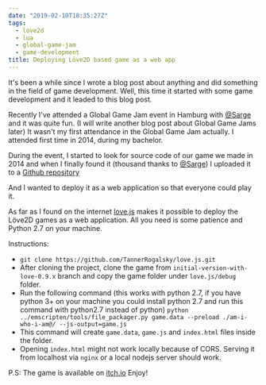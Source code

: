 ```yaml
---
date: "2019-02-10T18:35:27Z"
tags:
  - love2d
  - lua
  - global-game-jam
  - game-development
title: Deploying Löve2D based game as a web app
---
```


It's been a while since I wrote a blog post about anything and did something in the field of game development. Well, this time it started with some game development and it leaded to this blog post.

Recently I've attended a Global Game Jam event in Hamburg with [@Sarge](https://twitter.com/sgt3v) and it was quite fun. (I will write another blog post about Global Game Jams later) It wasn't my first attendance in the Global Game Jam actually. I attended first time in 2014, during my bachelor.

During the event, I started to look for source code of our game we made in 2014 and when I finally found it (thousand thanks to [@Sarge](https://twitter.com/sgt3v)) I uploaded it to a [Github repository](https://github.com/alperklc/am-i-who-i-am)

And I wanted to deploy it as a web application so that everyone could play it.

As far as I found on the internet [love.js](https://github.com/TannerRogalsky/love.js) makes it possible to deploy the Löve2D games as a web application. All you need is some patience and Python 2.7 on your machine.

Instructions:

- `git clone https://github.com/TannerRogalsky/love.js.git`
- After cloning the project, clone the game from `initial-version-with-love-0.9.x` branch and copy the game folder under `love.js/debug` folder.
- Run the following command (this works with python 2.7, if you have python 3+ on your machine you could install python 2.7 and run this command with python2.7 instead of python)
  `python ../emscripten/tools/file_packager.py game.data --preload ./am-i-who-i-am@/ --js-output=game.js`
- This command will create `game.data`, `game.js` and `index.html` files inside the folder.
- Opening `index.html` might not work locally because of CORS. Serving it from localhost via `nginx` or a local nodejs server should work.

P.S: The game is available on [itch.io](https://alperklc.itch.io/am-i-who-i-am) Enjoy!
